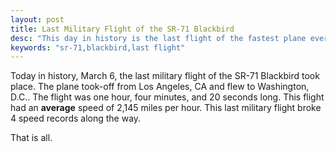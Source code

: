 ```yaml
---
layout: post
title: Last Military Flight of the SR-71 Blackbird
desc: "This day in history is the last flight of the fastest plane ever."
keywords: "sr-71,blackbird,last flight"
---
```


Today in history, March 6, the last military flight of the SR-71 Blackbird took place.  The plane took-off from Los Angeles, CA and flew to Washington, D.C..  The flight was one hour, four minutes, and 20 seconds long.  This flight had an **average** speed of 2,145 miles per hour.  This last military flight broke 4 speed records along the way.

That is all. 
